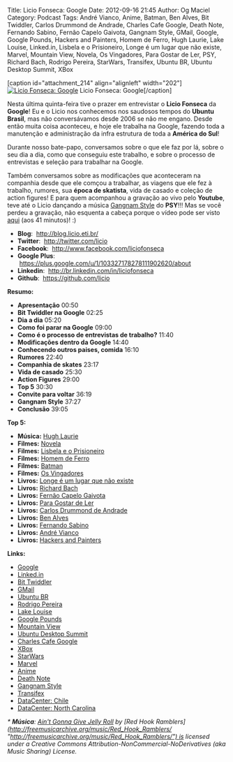 Title: Licio Fonseca: Google
Date: 2012-09-16 21:45
Author: Og Maciel
Category: Podcast
Tags: André Vianco, Anime, Batman, Ben Alves, Bit Twiddler, Carlos Drummond de Andrade, Charles Cafe Google, Death Note, Fernando Sabino, Fernão Capelo Gaivota, Gangnam Style, GMail, Google, Google Pounds, Hackers and Painters, Homem de Ferro, Hugh Laurie, Lake Louise, Linked.in, Lisbela e o Prisioneiro, Longe é um lugar que não existe, Marvel, Mountain View, Novela, Os Vingadores, Para Gostar de Ler, PSY, Richard Bach, Rodrigo Pereira, StarWars, Transifex, Ubuntu BR, Ubuntu Desktop Summit, XBox


[caption id="attachment\_214" align="alignleft" width="202"][![Licio
Fonseca:
Google](http://www.castalio.info/wp-content/uploads/2012/09/lfonseca-202x300.jpg "Licio Fonseca: Google")](http://www.castalio.info/wp-content/uploads/2012/09/lfonseca.jpg)
Licio Fonseca: Google[/caption]

Nesta última quinta-feira tive o prazer em entrevistar o **Licio
Fonseca** da **Google**! Eu e o Licio nos conhecemos nos saudosos tempos
do **Ubuntu Brasil**, mas não conversávamos desde 2006 se não me engano.
Desde então muita coisa aconteceu, e hoje ele trabalha na Google,
fazendo toda a manutenção e administração da infra estrutura de toda a
**América do Sul**!

Durante nosso bate-papo, conversamos sobre o que ele faz por lá, sobre o
seu dia a dia, como que conseguiu este trabalho, e sobre o processo de
entrevistas e seleção para trabalhar na Google.

Também conversamos sobre as modificações que aconteceram na companhia
desde que ele comçou a trabalhar, as viagens que ele fez à trabalho,
rumores, sua **época de skatista**, vida de casado e coleção de action
figures! E para quem acompanhou a gravação ao vivo pelo **Youtube**,
teve até o Licio dançando a música [Gangnam
Style](https://www.youtube.com/watch?v=9bZkp7q19f0 "https://www.youtube.com/watch?v=9bZkp7q19f0")
do **PSY**!!! Mas se você perdeu a gravação, não esquenta a cabeça
porque o vídeo pode ser visto
[aqui](http://bit.ly/QTNlg0 "http://bit.ly/QTNlg0") (aos 41 minutos)! :)

-   **Blog**:  <http://blog.licio.eti.br/>
-   **Twitter**:  <http://twitter.com/licio>
-   **Facebook**:  <http://www.facebook.com/liciofonseca>
-   **Google Plus**:
     <https://plus.google.com/u/1/103327178278111902620/about>
-   **Linkedin**:  <http://br.linkedin.com/in/liciofonseca>
-   **Github**:  <https://github.com/licio>

**Resumo:**

-   **Apresentação** 00:50
-   **Bit Twiddler na Google** 02:25
-   **Dia a dia** 05:20
-   **Como foi parar na Google** 09:00
-   **Como é o processo de entrevistas de trabalho?** 11:40
-   **Modificações dentro da Google** 14:40
-   **Conhecendo outros paises, comida** 16:10
-   **Rumores** 22:40
-   **Companhia de skates** 23:17
-   **Vida de casado** 25:30
-   **Action Figures** 29:00
-   **Top 5** 30:30
-   **Convite para voltar** 36:19
-   **Gangnam Style** 37:27
-   **Conclusão** 39:05

**Top 5:**

-   **Música:** [Hugh Laurie](http://www.last.fm/search?q=Hugh+Laurie)
-   **Filmes:** [Novela](http://www.imdb.com/find?s=all&q=Novela)
-   **Filmes:** [Lisbela e o
    Prisioneiro](http://www.imdb.com/find?s=all&q=Lisbela+e+o+Prisioneiro)
-   **Filmes:** [Homem de
    Ferro](http://www.imdb.com/find?s=all&q=Homem+de+Ferro)
-   **Filmes:** [Batman](http://www.imdb.com/find?s=all&q=Batman)
-   **Filmes:** [Os
    Vingadores](http://www.imdb.com/find?s=all&q=Os+Vingadores)
-   **Livros:** [Longe é um lugar que não
    existe](http://www.amazon.com/s/ref=nb_sb_noss?url=search-alias%3Dstripbooks&field-keywords=Longe+é+um+lugar+que+não+existe)
-   **Livros:** [Richard
    Bach](http://www.amazon.com/s/ref=nb_sb_noss?url=search-alias%3Dstripbooks&field-keywords=Richard+Bach)
-   **Livros:** [Fernão Capelo
    Gaivota](http://www.amazon.com/s/ref=nb_sb_noss?url=search-alias%3Dstripbooks&field-keywords=Fernão+Capelo+Gaivota)
-   **Livros:** [Para Gostar de
    Ler](http://www.amazon.com/s/ref=nb_sb_noss?url=search-alias%3Dstripbooks&field-keywords=Para+Gostar+de+Ler)
-   **Livros:** [Carlos Drummond de
    Andrade](http://www.amazon.com/s/ref=nb_sb_noss?url=search-alias%3Dstripbooks&field-keywords=Carlos+Drummond+de+Andrade)
-   **Livros:** [Ben
    Alves](http://www.amazon.com/s/ref=nb_sb_noss?url=search-alias%3Dstripbooks&field-keywords=Ben+Alves)
-   **Livros:** [Fernando
    Sabino](http://www.amazon.com/s/ref=nb_sb_noss?url=search-alias%3Dstripbooks&field-keywords=Fernando+Sabino)
-   **Livros:** [André
    Vianco](http://www.amazon.com/s/ref=nb_sb_noss?url=search-alias%3Dstripbooks&field-keywords=André+Vianco)
-   **Livros:** [Hackers and
    Painters](http://www.amazon.com/s/ref=nb_sb_noss?url=search-alias%3Dstripbooks&field-keywords=Hackers+and+Painters)

**Links:**

-   [Google](https://duckduckgo.com/?q=Google)
-   [Linked.in](https://duckduckgo.com/?q=Linked.in)
-   [Bit Twiddler](https://duckduckgo.com/?q=Bit+Twiddler)
-   [GMail](https://duckduckgo.com/?q=GMail)
-   [Ubuntu BR](https://duckduckgo.com/?q=Ubuntu+BR)
-   [Rodrigo Pereira](https://duckduckgo.com/?q=Rodrigo+Pereira)
-   [Lake Louise](https://duckduckgo.com/?q=Lake+Louise)
-   [Google Pounds](https://duckduckgo.com/?q=Google+Pounds)
-   [Mountain View](https://duckduckgo.com/?q=Mountain+View)
-   [Ubuntu Desktop
    Summit](https://duckduckgo.com/?q=Ubuntu+Desktop+Summit)
-   [Charles Cafe Google](https://duckduckgo.com/?q=Charles+Cafe+Google)
-   [XBox](https://duckduckgo.com/?q=XBox)
-   [StarWars](https://duckduckgo.com/?q=StarWars)
-   [Marvel](https://duckduckgo.com/?q=Marvel)
-   [Anime](https://duckduckgo.com/?q=Anime)
-   [Death Note](https://duckduckgo.com/?q=Death+Note)
-   [Gangnam Style](https://duckduckgo.com/?q=Gangnam+Style)
-   [Transifex](https://duckduckgo.com/?q=Transifex)
-   [DataCenter:
    Chile](http://www.google.com/about/datacenters/locations/quilicura/ "http://www.google.com/about/datacenters/locations/quilicura/")
-   [DataCenter: North
    Carolina](http://www.google.com/about/datacenters/locations/lenoir/ "http://www.google.com/about/datacenters/locations/lenoir/")

*\* **Música**: [Ain't Gonna Give Jelly
Roll](http://freemusicarchive.org/music/Red_Hook_Ramblers/Live__WFMU_on_Antique_Phonograph_Music_Program_with_MAC_Feb_8_2011/Red_Hook_Ramblers_-_12_-_Aint_Gonna_Give_Jelly_Roll "http://freemusicarchive.org/music/Red_Hook_Ramblers/Live__WFMU_on_Antique_Phonograph_Music_Program_with_MAC_Feb_8_2011/Red_Hook_Ramblers_-_12_-_Aint_Gonna_Give_Jelly_Roll") by [Red
Hook
Ramblers](http://freemusicarchive.org/music/Red_Hook_Ramblers/ "http://freemusicarchive.org/music/Red_Hook_Ramblers/") is
licensed under a Creative Commons
Attribution-NonCommercial-NoDerivatives (aka Music Sharing) License.*

